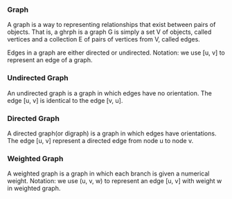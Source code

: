 ### Graph

A graph is a way to representing relationships that exist between pairs of objects.
That is, a ghrph is a graph G is simply a set V of objects, called vertices and a collection E of pairs of vertices from V, called edges.

Edges in a graph are either directed or undirected.
Notation: we use [u, v] to represent an edge of a graph.

### Undirected Graph
An undirected graph is a graph in which edges have no orientation.
The edge [u, v] is identical to the edge [v, u].

### Directed Graph
A directed graph(or digraph) is a graph in which edges have orientations.
The edge [u, v] represent a directed edge from node u to node v.

### Weighted Graph
A weighted graph is a graph in which each branch is given a numerical weight.
Notation: we use (u, v, w) to represent an edge [u, v] with weight w in weighted graph.

